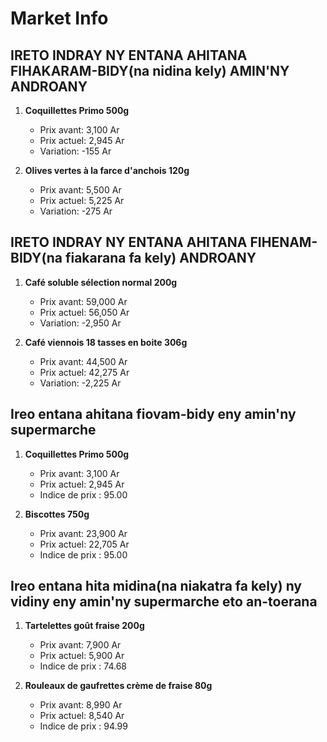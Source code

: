 # Market Info

## IRETO INDRAY NY ENTANA AHITANA FIHAKARAM-BIDY(na nidina kely) AMIN'NY ANDROANY

1. **Coquillettes Primo 500g**
   - Prix avant: 3,100 Ar
   - Prix actuel: 2,945 Ar
   - Variation: -155 Ar

2. **Olives vertes à la farce d'anchois 120g**
   - Prix avant: 5,500 Ar
   - Prix actuel: 5,225 Ar
   - Variation: -275 Ar

## IRETO INDRAY NY ENTANA AHITANA FIHENAM-BIDY(na fiakarana fa kely) ANDROANY

1. **Café soluble sélection normal 200g**
   - Prix avant: 59,000 Ar
   - Prix actuel: 56,050 Ar
   - Variation: -2,950 Ar

2. **Café viennois 18 tasses en boite 306g**
   - Prix avant: 44,500 Ar
   - Prix actuel: 42,275 Ar
   - Variation: -2,225 Ar

## Ireo entana ahitana fiovam-bidy eny amin'ny supermarche

1. **Coquillettes Primo 500g**
   - Prix avant: 3,100 Ar
   - Prix actuel: 2,945 Ar
   - Indice de prix : 95.00

2. **Biscottes 750g**
   - Prix avant: 23,900 Ar
   - Prix actuel: 22,705 Ar
   - Indice de prix : 95.00

## Ireo entana hita midina(na niakatra fa kely) ny vidiny eny amin'ny supermarche eto an-toerana

1. **Tartelettes goût fraise 200g**
   - Prix avant: 7,900 Ar
   - Prix actuel: 5,900 Ar
   - Indice de prix : 74.68

2. **Rouleaux de gaufrettes crème de fraise 80g**
   - Prix avant: 8,990 Ar
   - Prix actuel: 8,540 Ar
   - Indice de prix : 94.99

